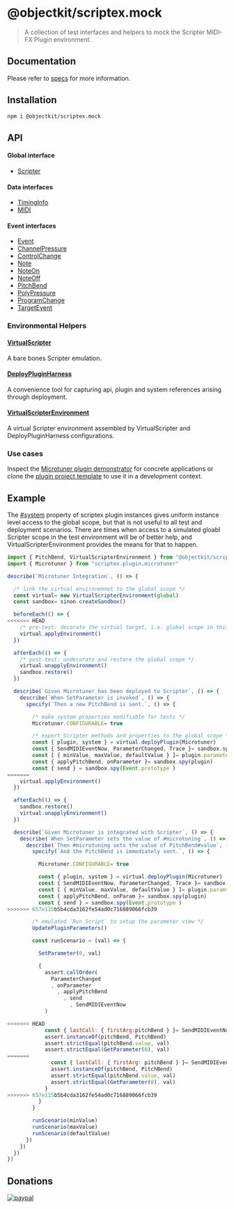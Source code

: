 # @objectkit/scriptex.mock
> A collection of test interfaces and helpers to mock the Scripter MIDI-FX Plugin environment.

## Documentation
Please refer to [specs](https://github.com/objectkit/scriptex.mock/wiki/Specs) for more information.

## Installation
```bash
npm i @objectkit/scriptex.mock
```

## API

#### Global interface
- [Scripter](https://github.com/objectkit/scriptex.mock/blob/main/src/main/js/com/objectkit/scriptex/mock/system/Scripter.js)

#### Data interfaces
- [TimingInfo](https://github.com/objectkit/scriptex.mock/blob/main/src/main/js/com/objectkit/scriptex/mock/system/TimingInfo.js)
- [MIDI](https://github.com/objectkit/scriptex.mock/blob/main/src/main/js/com/objectkit/scriptex/mock/system/MIDI.js)

#### Event interfaces
- [Event](https://github.com/objectkit/scriptex.mock/blob/main/src/main/js/com/objectkit/scriptex/mock/event/Event.js)
- [ChannelPressure](https://github.com/objectkit/scriptex.mock/blob/main/src/main/js/com/objectkit/scriptex/mock/event/ChannelPressure.js)
- [ControlChange](https://github.com/objectkit/scriptex.mock/blob/main/src/main/js/com/objectkit/scriptex/mock/event/ControlChange.js)
- [Note](https://github.com/objectkit/scriptex.mock/blob/main/src/main/js/com/objectkit/scriptex/mock/event/Note.js)
- [NoteOn](https://github.com/objectkit/scriptex.mock/blob/main/src/main/js/com/objectkit/scriptex/mock/event/NoteOn.js)
- [NoteOff](https://github.com/objectkit/scriptex.mock/blob/main/src/main/js/com/objectkit/scriptex/mock/event/NoteOff.js)
- [PitchBend](https://github.com/objectkit/scriptex.mock/blob/main/src/main/js/com/objectkit/scriptex/mock/event/PitchBend.js)
- [PolyPressure](https://github.com/objectkit/scriptex.mock/blob/main/src/main/js/com/objectkit/scriptex/mock/event/PolyPressure.js)
- [ProgramChange](https://github.com/objectkit/scriptex.mock/blob/main/src/main/js/com/objectkit/scriptex/mock/event/ProgramChange.js)
- [TargetEvent](https://github.com/objectkit/scriptex.mock/blob/main/src/main/js/com/objectkit/scriptex/mock/event/TargetEvent.js)

### Environmental Helpers
#### [VirtualScripter](https://github.com/objectkit/scriptex.mock/blob/main/src/main/js/com/objectkit/scriptex/mock/system/support/VirtualScripter.js)
A bare bones Scripter emulation.
#### [DeployPluginHarness](https://github.com/objectkit/scriptex.mock/blob/main/src/main/js/com/objectkit/scriptex/mock/plugin/support/DeployPluginHarness.js)
A convenience tool for capturing api, plugin and system references arising through deployment.
#### [VirtualScripterEnvironment](https://github.com/objectkit/scriptex.mock/blob/main/src/main/js/com/objectkit/scriptex/mock/system/support/VirtualScripterEnvironment.js)
A virtual Scripter environment assembled by VirtualScripter and DeployPluginHarness configurations.

### Use cases
Inspect the [Microtuner plugin demonstrator](https://github.com/objectkit/scriptex.plugin.microtuner/blob/main/src/test/js/com/objectkit/scriptex/plugin/microtuner/MicrotunerIntegrationSpec.js) for concrete applications or clone the [plugin project template](https://github.com/objectkit/scriptex.plugin.template) to use it in a development context.

## Example
The [#system](https://github.com/objectkit/scriptex/blob/master/src/main/js/com/objectkit/scriptex/plugin/Plugin.js#L86) property of scriptex plugin instances gives uniform instance level access to the global scope, but that is not useful to all test and deployment scenarios. There are times when access to a simulated gloabl Scripter scope in the test environment will be of better help, and VirtualScripterEnvironment provides the means for that to happen.
```js
import { PitchBend, VirtualScripterEnvironment } from "@objectkit/scriptex.mock"
import { Microtuner } from "scriptex.plugin.microtuner"

describe(`Microtuner Integration`, () => {

  /* link the virtual environemnet to the global scope */
  const virtual= new VirtualScripterEnvironment(global)
  const sandbox= sinon.createSandbox()

  beforeEach(() => {
<<<<<<< HEAD
    /* pre-test: decorate the virtual target, i.e. global scope in this test */
    virtual.applyEnvironment()  
  })

  afterEach(() => {
    /* post-test: undecorate and restore the global scope */
    virtual.unapplyEnvironment()
    sandbox.restore()
  })

  describe(`Given Microtuner has been deployed to Scripter`, () => {
    describe(`When SetParameter is invoked`, () => {
      specify(`Then a new PitchBend is sent.`, () => {

        /* make system properties modifiable for tests */
        Microtuner.CONFIGURABLE= true

        /* export Scripter methods and properties to the global scope */
        const { plugin, system } = virtual.deployPlugin(Microtuner)
        const { SendMIDIEventNow, ParameterChanged, Trace }= sandbox.spy(system)          
        const [ { minValue, maxValue, defaultValue } ]= plugin.parameters
        const { applyPitchBend, onParameter }= sandbox.spy(plugin)
        const { send } = sandbox.spy(Event.prototype )
=======
    virtual.applyEnvironment()
  })

  afterEach(() => {
    sandbox.restore()  
    virtual.unapplyEnvironment()
  })

  describe(`Given Microtuner is integrated with Scripter`, () => {
    describe(`When SetParameter sets the value of #microtuning`, () => {
      describe(`Then #microtuning sets the value of PitchBend#value`, () => {
        specify(`And the PitchBend is immediately sent.`, () => {

          Microtuner.CONFIGURABLE= true

          const { plugin, system } = virtual.deployPlugin(Microtuner)
          const { SendMIDIEventNow, ParameterChanged, Trace }= sandbox.spy(system)          
          const [ { minValue, maxValue, defaultValue } ]= plugin.params
          const { applyPitchBend, onParam }= sandbox.spy(plugin)
          const { send } = sandbox.spy(Event.prototype )
>>>>>>> 657e115b5b4cda3162fe54ad0c716889066fcb39

        /* emulated `Run Script` to setup the parameter view */
        UpdatePluginParameters()

        const runScenario = (val) => {

          SetParameter(0, val)

          {
            assert.callOrder(
              ParameterChanged
              , onParameter
                , applyPitchBend
                  , send
                    , SendMIDIEventNow
            )

<<<<<<< HEAD
            const { lastCall: { firstArg:pitchBend } }= SendMIDIEventNow
            assert.instanceOf(pitchBend, PitchBend)
            assert.strictEqual(pitchBend.value, val)
            assert.strictEqual(GetParameter(0), val)
=======
              const { lastCall: { firstArg: pitchBend } }= SendMIDIEventNow
              assert.instanceOf(pitchBend, PitchBend)
              assert.strictEqual(pitchBend.value, val)
              assert.strictEqual(GetParameter(0), val)
            }
>>>>>>> 657e115b5b4cda3162fe54ad0c716889066fcb39
          }
        }

        runScenario(minValue)
        runScenario(maxValue)
        runScenario(defaultValue)
      })
    })
  })
})
```

## Donations
[![paypal](https://www.paypalobjects.com/en_US/i/btn/btn_donateCC_LG.gif)](https://www.paypal.com/paypalme/objectkit)

